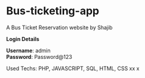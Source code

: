 # Bus-ticketing-app
A Bus Ticket Reservation website by Shajib

**Login Details**

**Username**: admin <br>
**Password**: Password@123

Used Techs: PHP, JAVASCRIPT, SQL, HTML, CSS
xx
x

